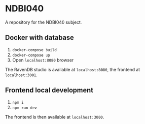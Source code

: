 # NDBI040

A repository for the NDBI040 subject.

## Docker with database

1. `docker-compose build`
2. `docker-compose up`
3. Open `localhost:8080` browser

The RavenDB studio is available at `localhost:8080`, the frontend at `localhost:3001`.

## Frontend local development

1. `npm i`
2. `npm run dev` 

The frontend is then available at `localhost:3000`.

